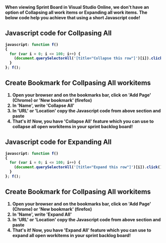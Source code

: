 <b>When viewing Sprint Board in Visual Studio Online, we don't have an option of Collapsing all work items or Expanding all work items.
The below code help you achieve that using a short Javascript code!<b>

<h2>Javascript code for Collpasing All</h2>

```javascript
javascript: function f() 
{ 
  for (var i = 0; i <= 100; i++) { 
    (document.querySelectorAll('[title="Collapse this row"]')[i]).click(); 
  } 
}; f();
```

<h2>Create Bookmark for Collpasing All workitems</h2>

1. Open your browser and on the bookmarks bar, click on 'Add Page' (Chrome) or 'New bookmark' (firefox)
2. In 'Name', write 'Collapse All'
3. In 'URL' or 'Location' copy the Javascript code from above section and paste
4. That's it! Now, you have 'Collapse All' feature which you can use to collapse all open workitems in your sprint backlog board!



<h2>Javascript code for Expanding All</h2>

```javascript
javascript: function f() 
{ 
  for (var i = 0; i <= 100; i++) { 
    (document.querySelectorAll('[title="Expand this row"]')[i]).click(); 
  } 
}; f();
```

<h2>Create Bookmark for Collpasing All workitems</h2>

1. Open your browser and on the bookmarks bar, click on 'Add Page' (Chrome) or 'New bookmark' (firefox)
2. In 'Name', write 'Expand All'
3. In 'URL' or 'Location' copy the Javascript code from above section and paste
4. That's it! Now, you have 'Expand All' feature which you can use to expand all open workitems in your sprint backlog board!
